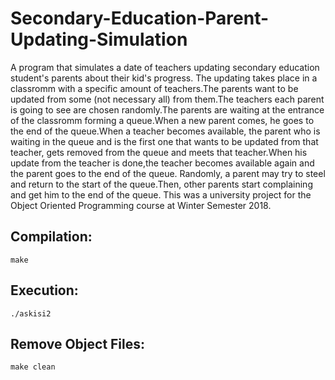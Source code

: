 # Secondary-Education-Parent-Updating-Simulation

A program that simulates a date of teachers updating secondary education student's parents about their kid's progress.
The updating takes place in a classromm with a specific amount of teachers.The parents want to be updated from some
(not necessary all) from them.The teachers each parent is going to see are chosen randomly.The parents are waiting at the 
entrance of the classromm forming a queue.When a new parent comes, he goes to the end of the queue.When a teacher becomes available,
the parent who is waiting in the queue and is the first one that wants to be updated from that teacher, gets removed from the queue 
and meets that teacher.When his update from the teacher is done,the teacher becomes available again and the parent goes to the end of the queue.
Randomly, a parent may try to steel and return to the start of the queue.Then, other parents start complaining and get him to the end of the queue.
This was a university project for the Object Oriented Programming course at Winter Semester 2018.

## Compilation:
```
make
```

## Execution:
```
./askisi2
```

## Remove Object Files:
```
make clean
```
